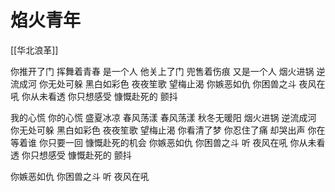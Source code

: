 # 焰火青年


[[华北浪革]]

你推开了门 挥舞着青春 是一个人
他关上了门 兜售着伤痕 又是一个人
烟火进锅 逆流成河 你无处可躲
黑白如彩色 夜夜笙歌 望梅止渴
你嫉恶如仇 你困兽之斗 夜风在吼
你从未看透 你只想感受
慷慨赴死的 颤抖

我的心慌 你的心慌 盛夏冰凉
春风荡漾 春风荡漾 秋冬无暖阳
烟火进锅 逆流成河 你无处可躲
黑白如彩色 夜夜笙歌 望梅止渴 
你看清了梦 你忍住了痛 却哭出声
你在等着谁 你只要一回 慷慨赴死的机会
你嫉恶如仇 你困兽之斗  听 夜风在吼
你从未看透 你只想感受 慷慨赴死的 颤抖

你嫉恶如仇 你困兽之斗 
听
夜风在吼



